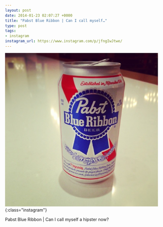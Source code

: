 ```yaml
---
layout: post
date: 2014-01-23 02:07:27 +0000
title: "Pabst Blue Ribbon | Can I call myself…"
type: post
tags:
- instagram
instagram_url: https://www.instagram.com/p/jfngIwJtwe/
---
```


![Instagram - jfngIwJtwe](/assets/jfngIwJtwe.jpg){:class="instagram"}

Pabst Blue Ribbon | Can I call myself a hipster now?
